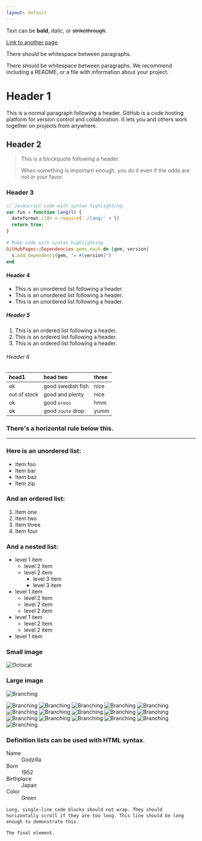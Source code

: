 ```yaml
---
layout: default
---
```


Text can be **bold**, _italic_, or ~~strikethrough~~.

[Link to another page](./another-page.html).

There should be whitespace between paragraphs.

There should be whitespace between paragraphs. We recommend including a README, or a file with information about your project.

# Header 1

This is a normal paragraph following a header. GitHub is a code hosting platform for version control and collaboration. It lets you and others work together on projects from anywhere.

## Header 2

> This is a blockquote following a header.
>
> When something is important enough, you do it even if the odds are not in your favor.

### Header 3

```js
// Javascript code with syntax highlighting.
var fun = function lang(l) {
  dateformat.i18n = require('./lang/' + l)
  return true;
}
```

```ruby
# Ruby code with syntax highlighting
GitHubPages::Dependencies.gems.each do |gem, version|
  s.add_dependency(gem, "= #{version}")
end
```

#### Header 4

*   This is an unordered list following a header.
*   This is an unordered list following a header.
*   This is an unordered list following a header.

##### Header 5

1.  This is an ordered list following a header.
2.  This is an ordered list following a header.
3.  This is an ordered list following a header.

###### Header 6

| head1        | head two          | three |
|:-------------|:------------------|:------|
| ok           | good swedish fish | nice  |
| out of stock | good and plenty   | nice  |
| ok           | good `oreos`      | hmm   |
| ok           | good `zoute` drop | yumm  |

### There's a horizontal rule below this.

* * *

### Here is an unordered list:

*   Item foo
*   Item bar
*   Item baz
*   Item zip

### And an ordered list:

1.  Item one
1.  Item two
1.  Item three
1.  Item four

### And a nested list:

- level 1 item
  - level 2 item
  - level 2 item
    - level 3 item
    - level 3 item
- level 1 item
  - level 2 item
  - level 2 item
  - level 2 item
- level 1 item
  - level 2 item
  - level 2 item
- level 1 item

### Small image

![Octocat](https://github.githubassets.com/images/icons/emoji/octocat.png)

### Large image

![Branching](https://guides.github.com/activities/hello-world/branching.png)

![Branching](/assets/images/600dpiコミックB5のコピー.png)
![Branching](/assets/images/600dpiコミックB5のコピー2.png)
![Branching](/assets/images/600dpiコミックB5のコピー3.png)
![Branching](/assets/images/600dpiコミックB5のコピー4.png)
![Branching](/assets/images/600dpiコミックB5のコピー5.png)
![Branching](/assets/images/600dpiコミックB5のコピー6.png)
![Branching](/assets/images/600dpiコミックB5のコピー7.png)
![Branching](/assets/images/600dpiコミックB5のコピー8.png)
![Branching](/assets/images/600dpiコミックB5のコピー9.png)
![Branching](/assets/images/600dpiコミックB5のコピー10.png)
![Branching](/assets/images/600dpiコミックB5のコピー11.png)
![Branching](/assets/images/600dpiコミックB5のコピー12.png)
![Branching](/assets/images/600dpiコミックB5のコピー13.png)
![Branching](/assets/images/600dpiコミックB5のコピー14.png)
![Branching](/assets/images/600dpiコミックB5のコピー15.png)
![Branching](/assets/images/600dpiコミックB5のコピー16.png)


### Definition lists can be used with HTML syntax.

<dl>
<dt>Name</dt>
<dd>Godzilla</dd>
<dt>Born</dt>
<dd>1952</dd>
<dt>Birthplace</dt>
<dd>Japan</dd>
<dt>Color</dt>
<dd>Green</dd>
</dl>

```
Long, single-line code blocks should not wrap. They should horizontally scroll if they are too long. This line should be long enough to demonstrate this.
```

```
The final element.
```
